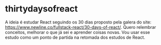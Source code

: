 # thirtydaysofreact
A ideia é estudar React seguindo os 30 dias proposto pela galera do site: https://www.newline.co/fullstack-react/30-days-of-react/. Quero relembrar conceitos, melhorar o que já sei e aprender coisas novas. Vou usar esse estudo como um ponto de partida na retomada dos estudos de React.
